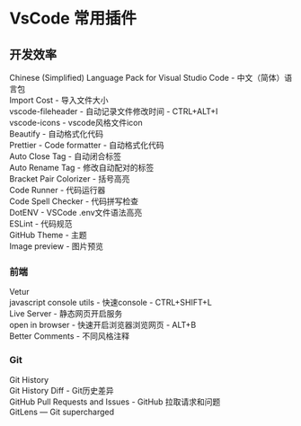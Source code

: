 # VsCode 常用插件

## 开发效率

Chinese (Simplified) Language Pack for Visual Studio Code - 中文（简体）语言包 <br>
Import Cost - 导入文件大小<br>
vscode-fileheader - 自动记录文件修改时间 - CTRL+ALT+I<br>
vscode-icons - vscode风格文件icon<br>
Beautify - 自动格式化代码<br>
Prettier - Code formatter - 自动格式化代码<br>
Auto Close Tag - 自动闭合标签<br>
Auto Rename Tag - 修改自动配对的标签<br>
Bracket Pair Colorizer - 括号高亮<br>
Code Runner - 代码运行器<br>
Code Spell Checker - 代码拼写检查<br>
DotENV - VSCode .env文件语法高亮<br>
ESLint - 代码规范<br>
GitHub Theme - 主题<br>
Image preview - 图片预览<br>


### 前端

Vetur <br>
javascript console utils - 快速console - CTRL+SHIFT+L<br>
Live Server - 静态网页开启服务<br>
open in browser - 快速开启浏览器浏览网页 - ALT+B<br>
Better Comments - 不同风格注释<br>


### Git

Git History<br>
Git History Diff - Git历史差异<br>
GitHub Pull Requests and Issues - GitHub 拉取请求和问题<br>
GitLens — Git supercharged